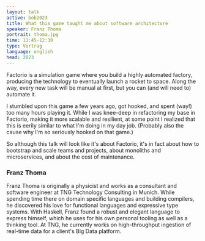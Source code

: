 ```yaml
---
layout: talk
active: bob2023
title: What this game taught me about software architecture
speaker: Franz Thoma
portrait: thoma.jpg
time: 11:45-12:30
type: Vortrag
language: english
head: 2023
---
```


Factorio is a simulation game where you build a highly automated factory,
producing the technology to eventually launch a rocket to space. Along the way,
every new task will be manual at first, but you can (and will need to) automate
it.

I stumbled upon this game a few years ago, got hooked, and spent (way!) too many
hours playing it. While I was knee-deep in refactoring my base in Factorio,
making it more scalable and resilient, at some point I realized that this is
eerily similar to what I'm doing in my day job. (Probably also the cause why I'm
so seriously hooked on that game.)

So although this talk will look like it's about Factorio, it's in fact about how
to bootstrap and scale teams and projects, about monoliths and microservices,
and about the cost of maintenance.

### Franz Thoma

Franz Thoma is originally a physicist and works as a consultant and
software engineer at TNG Technology Consulting in Munich. While
spending time there on domain specific languages and building
compilers, he discovered his love for functional languages and
expressive type systems. With Haskell, Franz found a robust and
elegant language to express himself, which he uses for his own
personal tooling as well as a thinking tool. At TNG, he currently
works on high-throughput ingestion of real-time data for a client's
Big Data platform.


